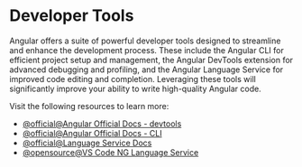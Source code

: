 # Developer Tools

Angular offers a suite of powerful developer tools designed to streamline and enhance the development process. These include the Angular CLI for efficient project setup and management, the Angular DevTools extension for advanced debugging and profiling, and the Angular Language Service for improved code editing and completion. Leveraging these tools will significantly improve your ability to write high-quality Angular code.

Visit the following resources to learn more:

- [@official@Angular Official Docs - devtools](https://angular.dev/tools/devtools)
- [@official@Angular Official Docs - CLI](https://angular.dev/tools/cli)
- [@official@Language Service Docs](https://angular.dev/tools/language-service)
- [@opensource@VS Code NG Language Service](https://github.com/angular/vscode-ng-language-service)
